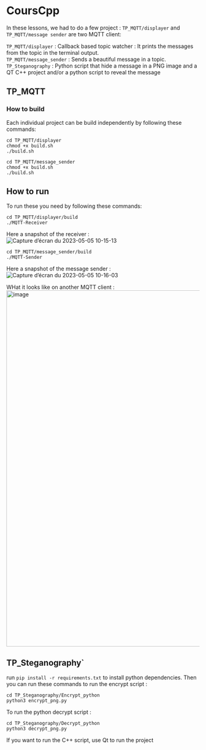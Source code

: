 # CoursCpp

In these lessons, we had to do a few project : 
`TP_MQTT/displayer` and `TP_MQTT/message sender` are two MQTT client:


  `TP_MQTT/displayer` : Callback based topic watcher : It prints the messages from the topic in the terminal output. \
  `TP_MQTT/message_sender` : Sends a beautiful message in a topic.
  `TP_Steganography` : Python script that hide a message in a PNG image and a QT C++ project and/or a python script to reveal the message 
 
## TP_MQTT
### How to build
Each individual project can be build independently by following these commands:
  ```
  cd TP_MQTT/displayer
  chmod +x build.sh
  ./build.sh
  ```



  ```
  cd TP_MQTT/message_sender
  chmod +x build.sh
  ./build.sh
  ```

## How to run
To run these you need by following these commands:
```
cd TP_MQTT/displayer/build
./MQTT-Receiver
```
Here a snapshot of the receiver :
 ![Capture d’écran du 2023-05-05 10-15-13](https://user-images.githubusercontent.com/78759372/236409166-89ac835a-8cd0-4f82-a9fd-de4b644c637d.png)

```
cd TP_MQTT/message_sender/build
./MQTT-Sender
```
Here a snapshot of the message sender :
![Capture d’écran du 2023-05-05 10-16-03](https://user-images.githubusercontent.com/78759372/236409375-72fa8f58-ed06-4295-8425-a54beeb3edef.png)

WHat it looks like on another MQTT client :
 <img width="927" alt="image" src="https://user-images.githubusercontent.com/78759372/236409496-55e30d8d-2d59-401d-bcb9-e348fa2364f8.png">


## TP_Steganography`
  run `pip install -r requirements.txt` to install python dependencies.
  Then you can run these commands to run the encrypt script : 
  ```
  cd TP_Steganography/Encrypt_python
  python3 encrypt_png.py
  ```
  
  To run the python decrypt script :
  ```
  cd TP_Steganography/Decrypt_python
  python3 decrypt_png.py
  ```
  If you want to run the C++ script, use Qt to run the project

